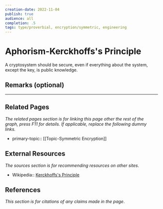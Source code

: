 ```yaml
---
creation-date: 2022-11-04
publish: true
audience: all
completion: .5
tags: type/proverbial, encryption/symmetric, engineering 
---
```

# Aphorism-Kerckhoffs's Principle
A cryptosystem should be secure, even if everything about the system, except the key, is public knowledge.

## Remarks (optional)

---
## Related Pages
*The related pages section is for linking this page other the rest of the graph, press F11 for details. If applicable, replace the following dummy links.*
- primary-topic:: [[Topic-Symmetric Encryption]]

## External Resources
*The sources section is for recommending resources on other sites*.
- Wikipedia:: [Kerckhoffs's Principle](https://en.wikipedia.org/wiki/Kerckhoffs%27s_principle)

## References
*This section is for citations of any claims made in the page*.